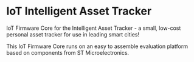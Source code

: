 # IoT Intelligent Asset Tracker
IoT Firmware Core for the Intelligent Asset Tracker - a small, low-cost personal asset tracker for use in leading smart cities!

This IoT Firmware Core runs on an easy to assemble evaluation platform based on components from ST Microelectronics.

